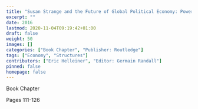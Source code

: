 ```yaml
---
title: "Susan Strange and the Future of Global Political Economy: Power, control and Transformation - Still and Extraordinary Power After All These Years: The US and the Global Financial Crisis of 2008"
excerpt: ""
date: 2016
lastmod: 2020-11-04T09:19:42+01:00
draft: false
weight: 50
images: []
categories: ["Book Chapter", "Publisher: Routledge"]
tags: ["Economy", "Structures"]
contributors: ["Eric Helleiner", "Editor: Germain Randall"]
pinned: false
homepage: false
---
```


Book Chapter

Pages 111-126
